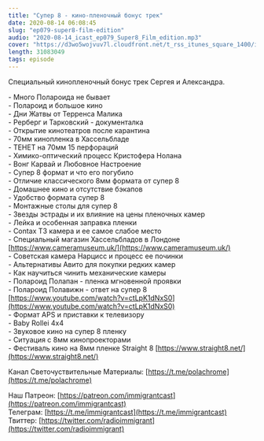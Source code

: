 ```yaml
---
title: "Супер 8 - кино-пленочный бонус трек"
date: 2020-08-14 06:08:45
slug: "ep079-super8-film-edition"
audio: "2020-08-14_icast_ep079_Super8_Film_edition.mp3"
cover: "https://d3wo5wojvuv7l.cloudfront.net/t_rss_itunes_square_1400/images.spreaker.com/original/9437f57d6d4f9fe0b5529c4ae5727e8c.jpg"
length: 31083049
tags: episode
---
```

Специальный кинопленочный бонус трек Сергея и Александра.  

\- Много Полароида не бывает  
\- Полароид и большое кино  
\- Дни Жатвы от Терренса Малика  
\- Рерберг и Тарковский - документалка  
\- Открытие кинотеатров после карантина  
\- 70мм кинопленка в Хассельбладе  
\- ТЕНЕТ на 70мм 15 перфораций  
\- Химико-оптический процесс Кристофера Нолана  
\- Вонг Карвай и Любовное Настроение  
\- Супер 8 формат и что его погубило  
\- Отличие классического 8мм формата от супер 8  
\- Домашнее кино и отсутствие бэкапов  
\- Удобство формата супер 8  
\- Монтажные столы для супер 8  
\- Звезды эстрады и их влияние на цены пленочных камер  
\- Лейка и особенная заправка пленки  
\- Contax T3 камера и ее самое слабое место  
\- Специальный магазин Хассельбладов в Лондоне [https://www.cameramuseum.uk/](https://www.cameramuseum.uk/)  
\- Советская камера Нарцисс и процесс ее починки  
\- Альтернативы Авито для покупки редких камер  
\- Как научиться чинить механические камеры  
\- Полароид Полапан - пленка мгновенной проявки  
\- Полароид Полавижн - ответ на супер 8 [https://www.youtube.com/watch?v=ctLpK1dNxS0](https://www.youtube.com/watch?v=ctLpK1dNxS0)  
\- Формат APS и приставки к телевизору  
\- Baby Rollei 4x4  
\- Звуковое кино на супер 8 пленку  
\- Ситуация с 8мм кинопроекторами  
\- Фестиваль кино на 8мм пленке Straight 8 [https://www.straight8.net/](https://www.straight8.net/)  
  
Канал Светочуствительные Материалы: [https://t.me/polachrome](https://t.me/polachrome)  
  
Наш Патреон: [https://patreon.com/immigrantcast](https://patreon.com/immigrantcast)  
Телеграм: [https://t.me/immigrantcast](https://t.me/immigrantcast)  
Твиттер: [https://twitter.com/radioimmigrant](https://twitter.com/radioimmigrant)
